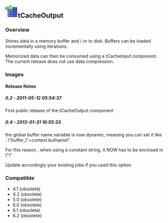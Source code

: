## <img src='./logo.jpg' width='40' height='40'>tCacheOutput

### Overview
Stores data in a memory buffer and / or to disk. Buffers can be loaded incrementally using iterations.

Memorized data can then be consumed using a tCacheInput component.
The current release does not use data compression.

### Images




#### Release Notes

##### 0.2 - 2011-05-12 05:54:37
First public release of the tCacheOutput component
##### 0.4 - 2012-01-31 16:55:33
the global buffer name variable is now dynamic, meaning you can set it like : \\"buffer_\\"+context.bufname\\". 

For this reason , when using a constant string, it NOW has to be enclosed in \\"\\"

Update accordingly your existing jobs if you used this option
### Compatible
 -  4.1 (obsolete)
 -   4.2 (obsolete)
 -   5.0 (obsolete)
 -   6.0 (obsolete)
 -   6.1 (obsolete)
 -   6.2 (obsolete)